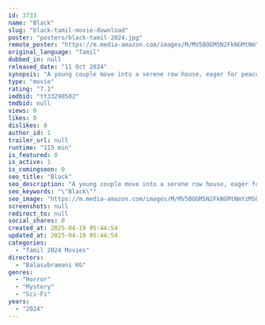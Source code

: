 ```yaml
---
id: 3733
name: "Black"
slug: "black-tamil-movie-download"
poster: "posters/black-tamil-2024.jpg"
remote_poster: "https://m.media-amazon.com/images/M/MV5BOGM5N2FkNGMtNmYzMS00MGRiLWI5ZDItOTRmNThiYWNlNDZhXkEyXkFqcGc@._V1_SX300.jpg"
original_language: "Tamil"
dubbed_in: null
released_date: "11 Oct 2024"
synopsis: "A young couple move into a serene row house, eager for peace and privacy. A violent storm and unsettling forces unravel their marriage. Vasanth must uncover the truth behind these supernatural occurrences before everything falls a..."
type: "movie"
rating: "7.1"
imdbid: "tt33298502"
tmdbid: null
views: 0
likes: 0
dislikes: 0
author_id: 1
trailer_url: null
runtime: "115 min"
is_featured: 0
is_active: 1
is_comingsoon: 0
seo_title: "Black"
seo_description: "A young couple move into a serene row house, eager for peace and privacy. A violent storm and unsettling forces unravel their marriage. Vasanth must uncover the truth behind these supernatural occurrences before everything falls a..."
seo_keywords: "\"Black\""
seo_image: "https://m.media-amazon.com/images/M/MV5BOGM5N2FkNGMtNmYzMS00MGRiLWI5ZDItOTRmNThiYWNlNDZhXkEyXkFqcGc@._V1_SX300.jpg"
screenshots: null
redirect_to: null
social_shares: 0
created_at: 2025-04-19 05:44:54
updated_at: 2025-04-19 05:44:54
categories:
  - "Tamil 2024 Movies"
directors:
  - "Balasubramani KG"
genres:
  - "Horror"
  - "Mystery"
  - "Sci-Fi"
years:
  - "2024"
---
```

